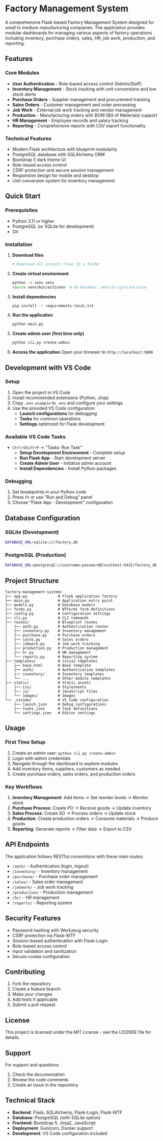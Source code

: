 # Factory Management System

A comprehensive Flask-based Factory Management System designed for small to medium manufacturing companies. The application provides modular dashboards for managing various aspects of factory operations including inventory, purchase orders, sales, HR, job work, production, and reporting.

## Features

### Core Modules
- **User Authentication** - Role-based access control (Admin/Staff)
- **Inventory Management** - Stock tracking with unit conversions and low stock alerts
- **Purchase Orders** - Supplier management and procurement tracking
- **Sales Orders** - Customer management and order processing
- **Job Work** - External job work tracking and vendor management
- **Production** - Manufacturing orders with BOM (Bill of Materials) support
- **HR Management** - Employee records and salary tracking
- **Reporting** - Comprehensive reports with CSV export functionality

### Technical Features
- Modern Flask architecture with blueprint modularity
- PostgreSQL database with SQLAlchemy ORM
- Bootstrap 5 dark theme UI
- Role-based access control
- CSRF protection and secure session management
- Responsive design for mobile and desktop
- Unit conversion system for inventory management

## Quick Start

### Prerequisites
- Python 3.11 or higher
- PostgreSQL (or SQLite for development)
- Git

### Installation

1. **Download files**
   ```bash
   # Download all project files to a folder
   ```

2. **Create virtual environment**
   ```bash
   python -m venv venv
   source venv/bin/activate  # On Windows: venv\Scripts\activate
   ```

3. **Install dependencies**
   ```bash
   pip install -r requirements-local.txt
   ```

4. **Run the application**
   ```bash
   python main.py
   ```

5. **Create admin user (first time only)**
   ```bash
   python cli.py create-admin
   ```

6. **Access the application**
   Open your browser to `http://localhost:5000`

## Development with VS Code

### Setup
1. Open the project in VS Code
2. Install recommended extensions (Python, Jinja)
3. Copy `.env.example` to `.env` and configure your settings
4. Use the provided VS Code configuration:
   - **Launch configurations** for debugging
   - **Tasks** for common operations
   - **Settings** optimized for Flask development

### Available VS Code Tasks
- `Ctrl+Shift+P` → "Tasks: Run Task"
  - **Setup Development Environment** - Complete setup
  - **Run Flask App** - Start development server
  - **Create Admin User** - Initialize admin account
  - **Install Dependencies** - Install Python packages

### Debugging
1. Set breakpoints in your Python code
2. Press `F5` or use "Run and Debug" panel
3. Choose "Flask App - Development" configuration

## Database Configuration

### SQLite (Development)
```bash
DATABASE_URL=sqlite:///factory.db
```

### PostgreSQL (Production)
```bash
DATABASE_URL=postgresql://username:password@localhost:5432/factory_db
```

## Project Structure

```
factory-management-system/
├── app.py              # Flask application factory
├── main.py             # Application entry point
├── models.py           # Database models
├── forms.py            # WTForms form definitions
├── config.py           # Configuration settings
├── cli.py              # CLI commands
├── routes/             # Blueprint routes
│   ├── auth.py         # Authentication routes
│   ├── inventory.py    # Inventory management
│   ├── purchase.py     # Purchase orders
│   ├── sales.py        # Sales orders
│   ├── jobwork.py      # Job work tracking
│   ├── production.py   # Production management
│   ├── hr.py           # HR management
│   └── reports.py      # Reporting system
├── templates/          # Jinja2 templates
│   ├── base.html       # Base template
│   ├── auth/           # Authentication templates
│   ├── inventory/      # Inventory templates
│   └── ...             # Other module templates
├── static/             # Static assets
│   ├── css/            # Stylesheets
│   ├── js/             # JavaScript files
│   └── images/         # Images
└── .vscode/            # VS Code configuration
    ├── launch.json     # Debug configurations
    ├── tasks.json      # Task definitions
    └── settings.json   # Editor settings
```

## Usage

### First Time Setup
1. Create an admin user: `python cli.py create-admin`
2. Login with admin credentials
3. Navigate through the dashboard to explore modules
4. Add inventory items, suppliers, customers as needed
5. Create purchase orders, sales orders, and production orders

### Key Workflows
1. **Inventory Management**: Add items → Set reorder levels → Monitor stock
2. **Purchase Process**: Create PO → Receive goods → Update inventory
3. **Sales Process**: Create SO → Process orders → Update stock
4. **Production**: Create production orders → Consume materials → Produce goods
5. **Reporting**: Generate reports → Filter data → Export to CSV

## API Endpoints

The application follows RESTful conventions with these main routes:

- `/auth/` - Authentication (login, logout)
- `/inventory/` - Inventory management
- `/purchase/` - Purchase order management
- `/sales/` - Sales order management
- `/jobwork/` - Job work tracking
- `/production/` - Production management
- `/hr/` - HR management
- `/reports/` - Reporting system

## Security Features

- Password hashing with Werkzeug security
- CSRF protection via Flask-WTF
- Session-based authentication with Flask-Login
- Role-based access control
- Input validation and sanitization
- Secure cookie configuration

## Contributing

1. Fork the repository
2. Create a feature branch
3. Make your changes
4. Add tests if applicable
5. Submit a pull request

## License

This project is licensed under the MIT License - see the LICENSE file for details.

## Support

For support and questions:
1. Check the documentation
2. Review the code comments
3. Create an issue in the repository

## Technical Stack

- **Backend**: Flask, SQLAlchemy, Flask-Login, Flask-WTF
- **Database**: PostgreSQL (with SQLite option)
- **Frontend**: Bootstrap 5, Jinja2, JavaScript
- **Deployment**: Gunicorn, Docker support
- **Development**: VS Code configuration included